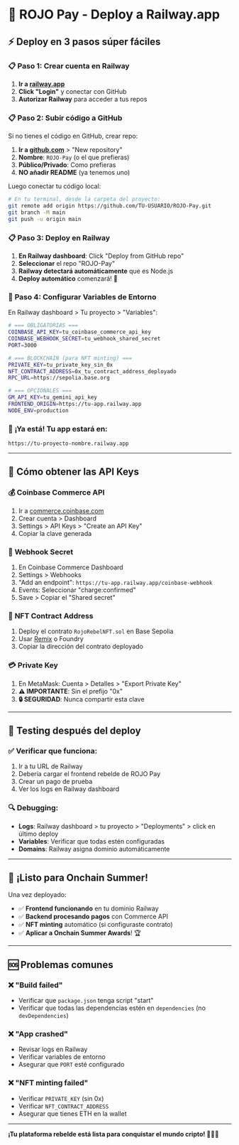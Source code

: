# 🚀 ROJO Pay - Deploy a Railway.app

## ⚡ Deploy en 3 pasos súper fáciles

### 📋 **Paso 1: Crear cuenta en Railway**

1. **Ir a [railway.app](https://railway.app)**
2. **Click "Login"** y conectar con GitHub
3. **Autorizar Railway** para acceder a tus repos

### 📋 **Paso 2: Subir código a GitHub**

Si no tienes el código en GitHub, crear repo:

1. **Ir a [github.com](https://github.com)** > "New repository"
2. **Nombre**: `ROJO-Pay` (o el que prefieras)
3. **Público/Privado**: Como prefieras
4. **NO añadir README** (ya tenemos uno)

Luego conectar tu código local:

```bash
# En tu terminal, desde la carpeta del proyecto:
git remote add origin https://github.com/TU-USUARIO/ROJO-Pay.git
git branch -M main
git push -u origin main
```

### 📋 **Paso 3: Deploy en Railway**

1. **En Railway dashboard**: Click "Deploy from GitHub repo"
2. **Seleccionar** el repo "ROJO-Pay"
3. **Railway detectará automáticamente** que es Node.js
4. **Deploy automático** comenzará! 🚀

### 🔧 **Paso 4: Configurar Variables de Entorno**

En Railway dashboard > Tu proyecto > "Variables":

```bash
# === OBLIGATORIAS ===
COINBASE_API_KEY=tu_coinbase_commerce_api_key
COINBASE_WEBHOOK_SECRET=tu_webhook_shared_secret
PORT=3000

# === BLOCKCHAIN (para NFT minting) ===
PRIVATE_KEY=tu_private_key_sin_0x
NFT_CONTRACT_ADDRESS=0x_tu_contract_address_deployado
RPC_URL=https://sepolia.base.org

# === OPCIONALES ===
GM_API_KEY=tu_gemini_api_key
FRONTEND_ORIGIN=https://tu-app.railway.app
NODE_ENV=production
```

### 🎯 **¡Ya está! Tu app estará en:**
`https://tu-proyecto-nombre.railway.app`

---

## 🔑 **Cómo obtener las API Keys**

### 💰 **Coinbase Commerce API**
1. Ir a [commerce.coinbase.com](https://commerce.coinbase.com)
2. Crear cuenta > Dashboard
3. Settings > API Keys > "Create an API Key"
4. Copiar la clave generada

### 🔗 **Webhook Secret**
1. En Coinbase Commerce Dashboard
2. Settings > Webhooks
3. "Add an endpoint": `https://tu-app.railway.app/coinbase-webhook`
4. Events: Seleccionar "charge:confirmed"
5. Save > Copiar el "Shared secret"

### 🎨 **NFT Contract Address**
1. Deploy el contrato `RojoRebelNFT.sol` en Base Sepolia
2. Usar [Remix](https://remix.ethereum.org) o Foundry
3. Copiar la dirección del contrato deployado

### 💳 **Private Key**
1. En MetaMask: Cuenta > Detalles > "Export Private Key"
2. **⚠️ IMPORTANTE**: Sin el prefijo "0x"
3. **🔒 SEGURIDAD**: Nunca compartir esta clave

---

## 🧪 **Testing después del deploy**

### ✅ **Verificar que funciona**:
1. Ir a tu URL de Railway
2. Debería cargar el frontend rebelde de ROJO Pay
3. Crear un pago de prueba
4. Ver los logs en Railway dashboard

### 🔍 **Debugging**:
- **Logs**: Railway dashboard > tu proyecto > "Deployments" > click en último deploy
- **Variables**: Verificar que todas estén configuradas
- **Domains**: Railway asigna dominio automáticamente

---

## 🎉 **¡Listo para Onchain Summer!**

Una vez deployado:
- ✅ **Frontend funcionando** en tu dominio Railway
- ✅ **Backend procesando pagos** con Commerce API
- ✅ **NFT minting** automático (si configuraste contrato)
- ✅ **Aplicar a Onchain Summer Awards**! 🏆

---

## 🆘 **Problemas comunes**

### ❌ **"Build failed"**
- Verificar que `package.json` tenga script "start"
- Verificar que todas las dependencias estén en `dependencies` (no `devDependencies`)

### ❌ **"App crashed"**
- Revisar logs en Railway
- Verificar variables de entorno
- Asegurar que `PORT` esté configurado

### ❌ **"NFT minting failed"**
- Verificar `PRIVATE_KEY` (sin 0x)
- Verificar `NFT_CONTRACT_ADDRESS`
- Asegurar que tienes ETH en la wallet

---

**¡Tu plataforma rebelde está lista para conquistar el mundo cripto! 🔴💀🚀**
